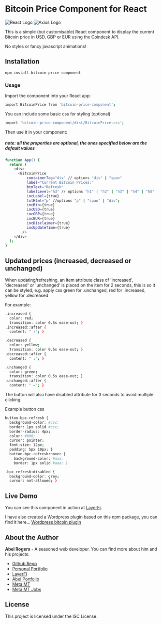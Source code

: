 # Bitcoin Price Component for React

![React Logo](https://reactjs.org/logo-og.png) ![Axios Logo](https://axios-http.com/assets/logo.png)

This is a simple (but customisable) React component to display the current Bitcoin price in USD, GBP or EUR using the [Coindesk API](https://api.coindesk.com/v1/bpi/currentprice.json).

No styles or fancy javascript animations!

## Installation

```bash
npm install bitcoin-price-component
```

### Usage

Import the component into your React app:

```bash
import BitcoinPrice from 'bitcoin-price-component';
```

You can include some basic css for styling (optional)

```bash
import 'bitcoin-price-component/dist/BitcoinPrice.css';
```

Then use it in your component:

##### note: all the properties are optional, the ones specified below are the default values

```bash
function App() {
  return (
    <div>
      <BitcoinPrice
          containerTag="div" // options "div" | "span"
          label="Current Bitcoin Prices:"
          btnText="Refresh"
          labelLevel="h3" // options "h1" | "h2" | "h3" | "h4" | "h5" | "h6";
          incLabel={true}
          txtHtml="p" //options "p" | "span" | "div";
          incBtn={true}
          incUSD={true}
          incGBP={true}
          incEUR={true}
          incDisclaimer={true}
          incUpdateTime={true}
        />
    </div>
  );
}
```

## Updated prices (increased, decreased or unchanged)

When updating/refreshing, an item attribute class of 'increased', 'decreased' or 'unchanged' is placed on the item for 2 seconds, this is so it can be styled, e.g. apply css green for .unchanged, red for .increased, yellow for .decreased

For example:

```bash
.increased {
  color: red;
  transition: color 0.5s ease-out; }
.increased::after {
  content: " ↑"; }

.decreased {
  color: yellow;
  transition: color 0.5s ease-out; }
.decreased::after {
  content: " ↓"; }

.unchanged {
  color: green;
  transition: color 0.5s ease-out; }
.unchanged::after {
  content: " ↔"; }
```

The button will also have disabled attribute for 3 seconds to avoid multiple clicking

Example button css

```bash
button.bpc-refresh {
  background-color: #ccc;
  border: 1px solid #ccc;
  border-radius: 4px;
  color: #000;
  cursor: pointer;
  font-size: 12px;
  padding: 5px 10px; }
  button.bpc-refresh:hover {
    background-color: #aaa;
    border: 1px solid #aaa; }

.bpc-refresh:disabled {
  background-color: grey;
  cursor: not-allowed; }
```

## Live Demo

You can see this component in action at [LayerFi](https://layerfi.meta.mt/).

I have also created a Wordpress plugin based on this npm package, you can find it here...
[Wordpress bitcoin plugin](https://github.com/animasoul/wp-bitcoin-price-plugin)

## About the Author

**Abel Rogers** - A seasoned web developer. You can find more about him and his projects:

- [Github Repo](https://github.com/animasoul/bitcoin-price-component)
- [Personal Portfolio](https://www.ajpartnersltd.com/)
- [LayerFi](https://layerfi.meta.mt/)
- [Abel Portfolio](https://abel.meta.mt/)
- [Meta MT](https://www.meta.mt/)
- [Meta MT Jobs](https://jobs.meta.mt/)

## License

This project is licensed under the ISC License.
